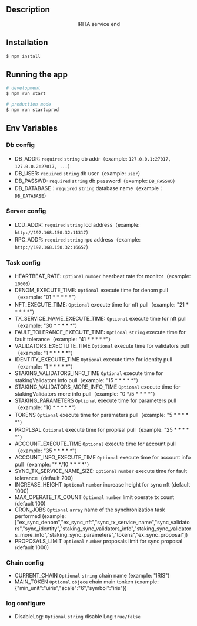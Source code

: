 ## Description

<p align="center">IRITA service end</p>

## Installation

```bash
$ npm install
```

## Running the app

```bash
# development
$ npm run start

# production mode
$ npm run start:prod
```
## Env Variables

### Db config
- DB_ADDR: `required` `string` db addr（example: `127.0.0.1:27017, 127.0.0.2:27017, ...`）
- DB_USER: `required` `string` db user（example: `user`）
- DB_PASSWD: `required` `string` db password（example: `DB_PASSWD`）
- DB_DATABASE：`required` `string` database name（example：`DB_DATABASE`）

### Server config

- LCD_ADDR: `required` `string`  lcd address（example: `http://192.168.150.32:11317`）
- RPC_ADDR: `required` `string`  rpc address（example: `http://192.168.150.32:16657`）

### Task config

- HEARTBEAT_RATE: `Optional` `number`  hearbeat rate for monitor（example: `10000`）
- DENOM_EXECUTE_TIME: `Optional`  execute time for denom pull（example: "01 * * * * *"）
- NFT_EXECUTE_TIME: `Optional`  execute time for nft pull（example: "21 * * * * *"）
- TX_SERVICE_NAME_EXECUTE_TIME: `Optional`  execute time for nft pull（example: "30 * * * * *"）
- FAULT_TOLERANCE_EXECUTE_TIME: `Optional` `string`  execute time for fault tolerance（example: "41 * * * * *"）
- VALIDATORS_EXECTUTE_TIME `Optional` execute time for validators pull（example: "1 * * * * *"）
- IDENTITY_EXECUTE_TIME `Optional` execute time for identity pull（example: "1 * * * * *"）
- STAKING_VALIDATORS_INFO_TIME `Optional` execute time for stakingValidators info pull（example: "15 * * * * *"）
- STAKING_VALIDATORS_MORE_INFO_TIME `Optional` execute time for stakingValidators more info pull（example: "0 */5 * * * *"）
- STAKING_PARAMETERS `Optional` execute time for parameters pull（example: "10 * * * * *"）
- TOKENS `Optional` execute time for parameters pull（example: "5 * * * * *"）
- PROPLSAL `Optional` execute time for proplsal pull（example: "25 * * * * *"）
- ACCOUNT_EXECUTE_TIME `Optional` execute time for account pull（example: "35 * * * * *"）
- ACCOUNT_INFO_EXECUTE_TIME `Optional` execute time for account info pull（example: "* */10 * * * *"）
- SYNC_TX_SERVICE_NAME_SIZE: `Optional` `number`  execute time for fault tolerance（default 200）
- INCREASE_HEIGHT `Optional` `number` increase height for sync nft (default 1000)
- MAX_OPERATE_TX_COUNT `Optional` `number` limit operate tx count (default 100)
- CRON_JOBS `Optional` `array` name of the synchronization task performed (example: ["ex_sync_denom","ex_sync_nft","sync_tx_service_name","sync_validators","sync_identity","staking_sync_validators_info","staking_sync_validators_more_info","staking_sync_parameters","tokens","ex_sync_proposal"])
- PROPOSALS_LIMIT `Optional` `number` proposals limit for sync proposal (default 1000)

### Chain config
- CURRENT_CHAIN `Optional` `string` chain name (example: "IRIS")
- MAIN_TOKEN `Optional` `objece` chain main tonken (example: {"min_unit":"uiris","scale":"6","symbol":"iris"})

### log configure
- DisableLog: `Optional` `string` disable Log `true/false`
